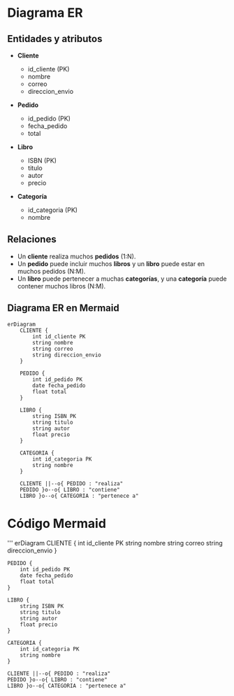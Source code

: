 # Diagrama ER 


## Entidades y atributos

- **Cliente**
  - id_cliente (PK)
  - nombre
  - correo
  - direccion_envio

- **Pedido**
  - id_pedido (PK)
  - fecha_pedido
  - total

- **Libro**
  - ISBN (PK)
  - titulo
  - autor
  - precio

- **Categoría**
  - id_categoria (PK)
  - nombre

## Relaciones

- Un **cliente** realiza muchos **pedidos** (1:N).
- Un **pedido** puede incluir muchos **libros** y un **libro** puede estar en muchos pedidos (N:M).
- Un **libro** puede pertenecer a muchas **categorías**, y una **categoría** puede contener muchos libros (N:M).

## Diagrama ER en Mermaid

```mermaid
erDiagram
    CLIENTE {
        int id_cliente PK
        string nombre
        string correo
        string direccion_envio
    }

    PEDIDO {
        int id_pedido PK
        date fecha_pedido
        float total
    }

    LIBRO {
        string ISBN PK
        string titulo
        string autor
        float precio
    }

    CATEGORIA {
        int id_categoria PK
        string nombre
    }

    CLIENTE ||--o{ PEDIDO : "realiza"
    PEDIDO }o--o{ LIBRO : "contiene"
    LIBRO }o--o{ CATEGORIA : "pertenece a"
```

# Código Mermaid
'''
erDiagram
    CLIENTE {
        int id_cliente PK
        string nombre
        string correo
        string direccion_envio
    }

    PEDIDO {
        int id_pedido PK
        date fecha_pedido
        float total
    }

    LIBRO {
        string ISBN PK
        string titulo
        string autor
        float precio
    }

    CATEGORIA {
        int id_categoria PK
        string nombre
    }

    CLIENTE ||--o{ PEDIDO : "realiza"
    PEDIDO }o--o{ LIBRO : "contiene"
    LIBRO }o--o{ CATEGORIA : "pertenece a"


```
